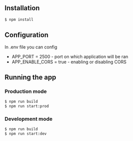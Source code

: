 ## Installation

```bash
$ npm install
```

## Configuration

In .env file you can config
- APP_PORT = 2500   - port on which application will be ran
- APP_ENABLE_CORS = true - enabling or disabling CORS

## Running the app

### Production mode

```bash
$ npm run build
$ npm run start:prod
```

### Development mode

```bash
$ npm run build
$ npm run start:dev
```

